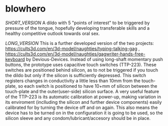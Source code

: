 # blowhero
_SHORT_VERSION_
  A dildo with 5 "points of interest" to be triggered by pressure of the tongue, hopefully developing transferable skills and a healthy competitive outlook towards oral sex.

_LONG_VERSION_
  This is a further developed version of the two projects:
https://cults3d.com/en/3d-model/naughties/typing-talking-gag , https://cults3d.com/en/3d-model/naughties/gagwriter-hands-free-keyboard by Devious-Devices.
  Instead of using long-shaft momentary push buttons, the prototype uses capacitive touch switches (TTP-223). These switches are positioned behind silicon, as to not be triggered if you touch the dildo but only if the silicon is sufficiently depressed. This switch registers changes in conductivity a little less than 10mm from the touch-plate, so each switch is positioned to have 10+mm of silicon between the touch-plate and the outer(user-side) silicon surface.
   A very useful feature of the TTP-223 is its automatic calibration at power-up, making variation in its enviroment (inclluding the silicon and further device components) easily calibrated for by turning the device off and on again. This also means the device has to be turned on in the configuration it is going to be used, so the silicon sleeve and any condom/lubricant/accesory should be in place.  
